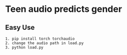 # Teen audio predicts gender

## Easy Use

```
1. pip install torch torchaudio
2. change the audio path in load.py
3. python load.py

```
